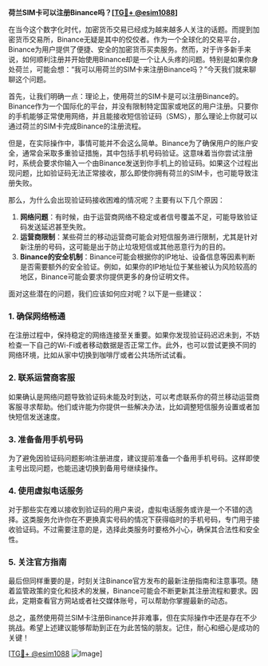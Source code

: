**荷兰SIM卡可以注册Binance吗？[[TG💪+ @esim1088](https://t.me/s/esim1088)]**

在当今这个数字化时代，加密货币交易已经成为越来越多人关注的话题。而提到加密货币交易所，Binance无疑是其中的佼佼者。作为一个全球化的交易平台，Binance为用户提供了便捷、安全的加密货币买卖服务。然而，对于许多新手来说，如何顺利注册并开始使用Binance却是一个让人头疼的问题。特别是如果你身处荷兰，可能会想：“我可以用荷兰的SIM卡来注册Binance吗？”今天我们就来聊聊这个问题。

首先，让我们明确一点：理论上，使用荷兰的SIM卡是可以注册Binance的。Binance作为一个国际化的平台，并没有限制特定国家或地区的用户注册。只要你的手机能够正常使用网络，并且能接收短信验证码（SMS），那么理论上你就可以通过荷兰的SIM卡完成Binance的注册流程。

但是，在实际操作中，事情可能并不会这么简单。Binance为了确保用户的账户安全，通常会采取多重验证措施，其中包括手机号码验证。这意味着当你尝试注册时，系统会要求你输入一个由Binance发送到你手机上的验证码。如果这个过程出现问题，比如验证码无法正常接收，那么即使你拥有荷兰的SIM卡，也可能导致注册失败。

那么，为什么会出现验证码接收困难的情况呢？主要有以下几个原因：

1. **网络问题**：有时候，由于运营商网络不稳定或者信号覆盖不足，可能导致验证码发送延迟甚至失败。
2. **运营商限制**：某些荷兰的移动运营商可能会对短信服务进行限制，尤其是针对新注册的号码，这可能是出于防止垃圾短信或其他恶意行为的目的。
3. **Binance的安全机制**：Binance可能会根据你的IP地址、设备信息等因素判断是否需要额外的安全验证。例如，如果你的IP地址位于某些被认为风险较高的地区，Binance可能会要求你提供更多的身份证明文件。

面对这些潜在的问题，我们应该如何应对呢？以下是一些建议：

### 1. 确保网络畅通
在注册过程中，保持稳定的网络连接至关重要。如果你发现验证码迟迟未到，不妨检查一下自己的Wi-Fi或者移动数据是否正常工作。此外，也可以尝试更换不同的网络环境，比如从家中切换到咖啡厅或者公共场所试试看。

### 2. 联系运营商客服
如果确认是网络问题导致验证码未能及时到达，可以考虑联系你的荷兰移动运营商客服寻求帮助。他们或许能为你提供一些解决办法，比如调整短信服务设置或者加快短信发送速度。

### 3. 准备备用手机号码
为了避免因验证码问题影响注册进度，建议提前准备一个备用手机号码。这样即使主号出现问题，也能迅速切换到备用号继续操作。

### 4. 使用虚拟电话服务
对于那些实在难以接收到验证码的用户来说，虚拟电话服务或许是一个不错的选择。这类服务允许你在不更换真实号码的情况下获得临时的手机号码，专门用于接收验证码。不过需要注意的是，选择此类服务时要格外小心，确保其合法性和安全性。

### 5. 关注官方指南
最后但同样重要的是，时刻关注Binance官方发布的最新注册指南和注意事项。随着监管政策的变化和技术的发展，Binance可能会不断更新其注册流程和要求。因此，定期查看官方网站或者社交媒体账号，可以帮助你掌握最新的动态。

总之，虽然使用荷兰SIM卡注册Binance并非难事，但在实际操作中还是存在不少挑战。希望上述建议能够帮助到正在为此苦恼的朋友。记住，耐心和细心是成功的关键！

[[TG💪+ @esim1088](https://t.me/s/esim1088) ![Image](https://i.postimg.cc/4NQfJmqS/Snipaste-2025-05-13-00-14-12.png)]